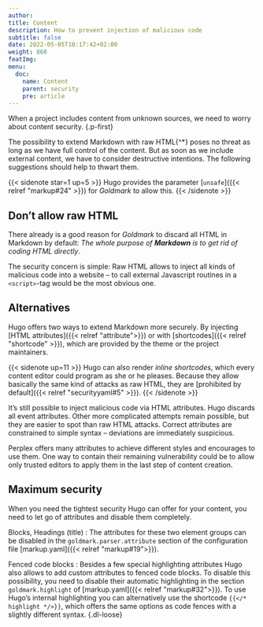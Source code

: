 ```yaml
---
author:
title: Content
description: How to prevent injection of malicious code
subtitle: false
date: 2022-05-05T10:17:42+02:00 
weight: 860
featImg:
menu:
  doc:
    name: Content
    parent: security
    pre: article
---
```


When a project includes content from unknown sources, we need to worry about content security.
{.p-first} <!--more-->

The possibility to extend Markdown with raw HTML{^\*} poses no threat as long as we have full control of the content. But as soon as we include external content, we have to consider destructive intentions. The following suggestions should help to thwart them.

{{< sidenote star=1 up=5 >}}
Hugo provides the parameter [`unsafe`]({{< relref "markup#24" >}}) for _Goldmark_ to allow this.
{{< /sidenote >}}

## Don’t allow raw HTML

There already is a good reason for _Goldmark_ to discard all HTML in Markdown by default: _The whole purpose of **Markdown** is to get rid of coding HTML directly_.

The security concern is simple: Raw HTML allows to inject all kinds of malicious code into a website – to call external Javascript routines in a `<script>`-tag would be the most obvious one.

## Alternatives

Hugo offers two ways to extend Markdown more securely. By injecting [HTML attributes]({{< relref "attribute">}}) or with [shortcodes]({{< relref "shortcode" >}}), which are provided by the theme or the project maintainers.

{{< sidenote up=11 >}}
Hugo can also render _inline shortcodes_, which every content editor could program as she or he pleases. Because they allow basically the same kind of attacks as raw HTML, they are [prohibited by default]({{< relref "securityyaml#5" >}}).
{{< /sidenote >}}

It’s still possible to inject malicious code via HTML attributes. Hugo discards all event attributes. Other more complicated attempts remain possible, but they are easier to spot than raw HTML attacks. Correct attributes are constrained to simple syntax – deviations are immediately suspicious.

Perplex offers many attributes to achieve different styles and encourages to use them. One way to contain their remaining vulnerability could be to allow only trusted editors to apply them in the last step of content creation.

## Maximum security

When you need the tightest security Hugo can offer for your content, you need to let go of attributes and disable them completely.

Blocks,
Headings (title)
: The attributes for these two element groups can be disabled in the `goldmark.parser.attribute` section of the configuration file [markup.yaml]({{< relref "markup#19">}}).

Fenced code blocks
: Besides a few special highlighting attributes Hugo also allows to add custom attributes to fenced code blocks. To disable this possibility, you need to disable their automatic highlighting in the section `goldmark.highlight` of [markup.yaml]({{< relref "markup#32">}}). To use Hugo’s internal highlighting you can alternatively use the shortcode `{{</* highlight */>}}`, which offers the same options as code fences with a slightly different syntax.
{.dl-loose}
